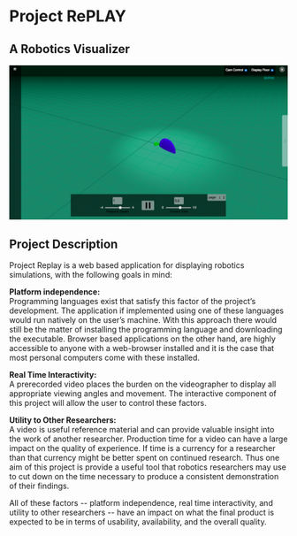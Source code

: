 # Project RePLAY  
## A Robotics Visualizer  
![Screen capture of RePLAY](/assets/images/readme.png)
## Project Description  
Project Replay is a web based application for displaying robotics simulations, with the following goals in mind:  

**Platform independence:**  
Programming languages exist that satisfy this factor of the project’s development. The application if implemented using one of these languages would run natively on the user’s machine. With this approach there would still be the matter of installing the programming language and downloading the executable. Browser based applications on the other hand, are highly accessible to anyone with a web-browser installed and it is the case that most personal computers come with these installed.  

**Real Time Interactivity:**  
A prerecorded video places the burden on the videographer to display all appropriate viewing angles and movement. The interactive component of this project will allow the user to control these factors.  

**Utility to Other Researchers:**  
A video is useful reference material and can provide valuable insight into the work of another researcher. Production time for a video can have a large impact on the quality of experience. If time is a currency for a researcher than that currency might be better spent on continued research. Thus one aim of this project is provide a useful tool that robotics researchers may use to cut down on the time necessary to produce a consistent demonstration of their findings.  

All of these factors -- platform independence, real time interactivity, and utility to other researchers -- have an impact on what the final product is expected to be in terms of usability, availability, and the overall quality.
